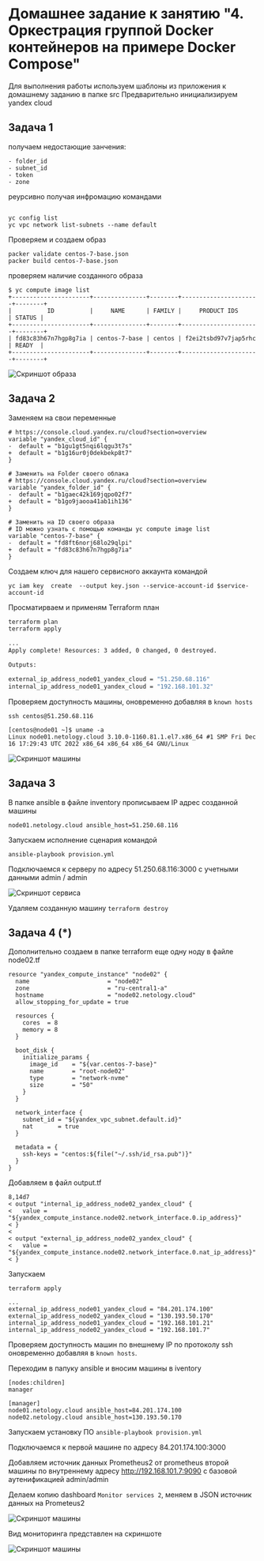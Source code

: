 # Домашнее задание к занятию "4. Оркестрация группой Docker контейнеров на примере Docker Compose"

Для выполнения работы используем шаблоны из приложения к домашнему заданию в папке src
Предварительно инициализируем yandex cloud

## Задача 1

получаем недостающие занчения:

```
- folder_id 
- subnet_id
- token
- zone
```

реурсивно получая инфромацию командами

```

yc config list
yc vpc network list-subnets --name default
```

Проверяем и создаем образ

```
packer validate centos-7-base.json
packer build centos-7-base.json
```

проверяем наличие созданного образа

```
$ yc compute image list
+----------------------+---------------+--------+----------------------+--------+
|          ID          |     NAME      | FAMILY |     PRODUCT IDS      | STATUS |
+----------------------+---------------+--------+----------------------+--------+
| fd83c83h67n7hgp8g7ia | centos-7-base | centos | f2ei2tsbd97v7jap5rhc | READY  |
+----------------------+---------------+--------+----------------------+--------+
```

![Скриншот образа](SHImage.png)

## Задача 2

 Заменяем  на свои переменные

 ```
 # https://console.cloud.yandex.ru/cloud?section=overview
 variable "yandex_cloud_id" {
-  default = "b1gu1gt5nqi6lqgu3t7s"
+  default = "b1g16ur0j0dekbekp8t7"
 }
 
 # Заменить на Folder своего облака
 # https://console.cloud.yandex.ru/cloud?section=overview
 variable "yandex_folder_id" {
-  default = "b1gaec42k169jqpo02f7"
+  default = "b1go9jaooa41ab1ih136"
 }
 
 # Заменить на ID своего образа
 # ID можно узнать с помощью команды yc compute image list
 variable "centos-7-base" {
-  default = "fd8ft6norj68lo29qlpi"
+  default = "fd83c83h67n7hgp8g7ia"
 }
```

Создаем ключ для нашего сервисного аккаунта командой

`yc iam key  create  --output key.json --service-account-id $service-account-id`

Просматирваем и применям Terraform план

```bash
terraform plan
terraform apply

...
Apply complete! Resources: 3 added, 0 changed, 0 destroyed.

Outputs:

external_ip_address_node01_yandex_cloud = "51.250.68.116"
internal_ip_address_node01_yandex_cloud = "192.168.101.32"

```
Проверяем доступность машины, оновременно добавляя в `known hosts`

```
ssh centos@51.250.68.116

[centos@node01 ~]$ uname -a
Linux node01.netology.cloud 3.10.0-1160.81.1.el7.x86_64 #1 SMP Fri Dec 16 17:29:43 UTC 2022 x86_64 x86_64 x86_64 GNU/Linux

```

![Скриншот машины](SHMachine.png)


## Задача 3

В папке ansible в файле inventory прописываем IP адрес созданной машины

```
node01.netology.cloud ansible_host=51.250.68.116
```

Запускаем исполнение сценария командой 

```
ansible-playbook provision.yml

```

Подключаемся к серверу по адресу 51.250.68.116:3000 с учетными данными admin / admin


![Скриншот сервиса](SHService.png)

Удаляем созданную машину `terraform destroy`

## Задача 4 (*)

Дополнительно создаем в папке terraform еще одну ноду
в файле node02.tf 

```
resource "yandex_compute_instance" "node02" {
  name                      = "node02"
  zone                      = "ru-central1-a"
  hostname                  = "node02.netology.cloud"
  allow_stopping_for_update = true

  resources {
    cores  = 8
    memory = 8
  }

  boot_disk {
    initialize_params {
      image_id    = "${var.centos-7-base}"
      name        = "root-node02"
      type        = "network-nvme"
      size        = "50"
    }
  }

  network_interface {
    subnet_id = "${yandex_vpc_subnet.default.id}"
    nat       = true
  }

  metadata = {
    ssh-keys = "centos:${file("~/.ssh/id_rsa.pub")}"
  }
}

```

Добавляем в файл output.tf

```
8,14d7
< output "internal_ip_address_node02_yandex_cloud" {
<   value = "${yandex_compute_instance.node02.network_interface.0.ip_address}"
< }
< 
< output "external_ip_address_node02_yandex_cloud" {
<   value = "${yandex_compute_instance.node02.network_interface.0.nat_ip_address}"
< }
```

Запускаем

```
terraform apply

...
external_ip_address_node01_yandex_cloud = "84.201.174.100"
external_ip_address_node02_yandex_cloud = "130.193.50.170"
internal_ip_address_node01_yandex_cloud = "192.168.101.21"
internal_ip_address_node02_yandex_cloud = "192.168.101.7"

```

Проверяем доступность машин по внешнему IP  по протоколу ssh оновременно добавляя в `known hosts`.

Переходим в папуку ansible и вносим машины в iventory

```
[nodes:children]
manager

[manager]
node01.netology.cloud ansible_host=84.201.174.100
node02.netology.cloud ansible_host=130.193.50.170
```

Запускаем установку ПО `ansible-playbook provision.yml`


Подключаемся к первой машине по адресу 84.201.174.100:3000 

Добавляем источник данных Prometheus2  от prometheus  второй машины по внутреннему адресу http://192.168.101.7:9090 с базовой аутенификацией admin/admin

Делаем копию dashboard `Monitor services 2`, меняем в JSON источник данных на Prometeus2


![Скриншот машины](SHDatasource.png)

Вид мониторинга представлен на скриншоте


![Скриншот машины](SHConsole.png)

